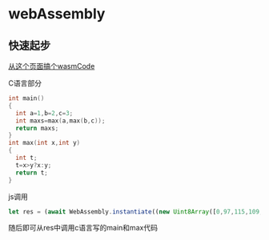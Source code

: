 # webAssembly

## 快速起步

[从这个页面搞个wasmCode](https://wasdk.github.io/WasmFiddle/)

C语言部分
```C
int main()
{
  int a=1,b=2,c=3;
  int maxs=max(a,max(b,c));
  return maxs;
}
int max(int x,int y)
{
  int t;
  t=x>y?x:y;
  return t;
}
```

js调用

```js
let res = (await WebAssembly.instantiate((new Uint8Array([0,97,115,109,1,0,0,0,1,139,128,128,128,0,2,96,0,1,127,96,2,127,127,1,127,3,131,128,128,128,0,2,0,1,4,132,128,128,128,0,1,112,0,0,5,131,128,128,128,0,1,0,1,6,129,128,128,128,0,0,7,151,128,128,128,0,3,6,109,101,109,111,114,121,2,0,4,109,97,105,110,0,0,3,109,97,120,0,1,10,155,128,128,128,0,2,132,128,128,128,0,0,65,3,11,140,128,128,128,0,0,32,0,32,1,32,0,32,1,74,27,11])),{})).instance.exports
```

随后即可从res中调用c语言写的main和max代码
